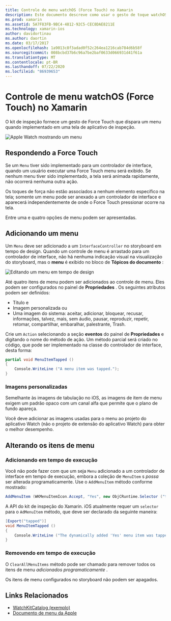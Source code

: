 ```yaml
---
title: Controle de menu watchOS (Force Touch) no Xamarin
description: Este documento descreve como usar o gesto de toque watchOS Force no Xamarin. Ele aborda como responder a um toque forçado, como adicionar um menu e alterar os itens de menu.
ms.prod: xamarin
ms.assetid: 5A7F83FB-9BC4-4812-92C5-CEC8DAE8211E
ms.technology: xamarin-ios
author: davidortinau
ms.author: daortin
ms.date: 03/17/2017
ms.openlocfilehash: 1a9013c8f3adad0f52c264ea1216cab784d6b58f
ms.sourcegitcommit: 008bcbd37b6c96a7be2baf0633d066931d41f61a
ms.translationtype: MT
ms.contentlocale: pt-BR
ms.lasthandoff: 07/22/2020
ms.locfileid: "86939653"
---
```

# <a name="watchos-menu-control-force-touch-in-xamarin"></a>Controle de menu watchOS (Force Touch) no Xamarin

O kit de inspeção fornece um gesto de Force Touch que dispara um menu quando implementado em uma tela de aplicativo de inspeção.

![Apple Watch mostrando um menu](menu-images/menu.png)
<!-- watch image courtesy of http://infinitapps.com/bezel/ -->

## <a name="responding-to-force-touch"></a>Respondendo a Force Touch

Se um `Menu` tiver sido implementado para um controlador de interface, quando um usuário executar uma Force Touch menu será exibido. Se nenhum menu tiver sido implementado, a tela será animada rapidamente, não ocorrerá nenhuma outra ação.

Os toques de força não estão associados a nenhum elemento específico na tela; somente um menu pode ser anexado a um controlador de interface e aparecerá independentemente de onde o Force Touch pressionar ocorre na tela.

Entre uma e quatro opções de menu podem ser apresentadas.

## <a name="adding-a-menu"></a>Adicionando um menu

Um `Menu` deve ser adicionado a um `InterfaceController` no storyboard em tempo de design. Quando um controle de menu é arrastado para um controlador de interface, não há nenhuma indicação visual na visualização do storyboard, mas o **menu** é exibido no bloco de **Tópicos do documento** :

![Editando um menu em tempo de design](menu-images/menu-action.png)

Até quatro itens de menu podem ser adicionados ao controle de menu. Eles podem ser configurados no painel de **Propriedades** . Os seguintes atributos podem ser definidos:

- Título e
- Imagem personalizada ou
- Uma imagem do sistema: aceitar, adicionar, bloquear, recusar, informações, talvez, mais, sem áudio, pausar, reproduzir, repetir, retomar, compartilhar, embaralhar, palestrante, Trash.

Crie um `Action` selecionando a seção **eventos** do painel de **Propriedades** e digitando o nome do método de ação. Um método parcial será criado no código, que pode ser implementado na classe do controlador de interface, desta forma:

```csharp
partial void MenuItemTapped ()
{
    Console.WriteLine ("A menu item was tapped.");
}
```

### <a name="custom-images"></a>Imagens personalizadas

Semelhante às imagens de tabulação no iOS, as imagens de item de menu exigem um padrão opaco com um canal alfa que permite que o plano de fundo apareça.

Você deve adicionar as imagens usadas para o menu ao projeto do aplicativo Watch (não o projeto de extensão do aplicativo Watch) para obter o melhor desempenho.

## <a name="changing-the-menu-items"></a>Alterando os itens de menu

<!--
### Design Time Items

Menu items added the storyboard can be shown and hidden programmatically.
-->

### <a name="adding-at-runtime"></a>Adicionando em tempo de execução

Você não pode fazer com que um seja `Menu` adicionado a um controlador de interface em tempo de execução, embora a coleção de `MenuItem` s *possa* ser alterada programaticamente.
Use o `AddMenuItem` método conforme mostrado:

```csharp
AddMenuItem (WKMenuItemIcon.Accept, "Yes", new ObjCRuntime.Selector ("tapped"));
```

A API do kit de inspeção do Xamarin. iOS atualmente requer um `selector` para o `AdMenuItem` método, que deve ser declarado da seguinte maneira:

```csharp
[Export("tapped")]
void MenuItemTapped ()
{
    Console.WriteLine ("The dynamically added 'Yes' menu item was tapped.");
}
```

### <a name="removing-at-runtime"></a>Removendo em tempo de execução

O `ClearAllMenuItems` método pode ser chamado para remover todos os itens de menu *adicionados programaticamente* .

Os itens de menu configurados no storyboard não podem ser apagados.

## <a name="related-links"></a>Links Relacionados

- [WatchKitCatalog (exemplo)](https://docs.microsoft.com/samples/xamarin/ios-samples/watchos-watchkitcatalog)
- [Documento de menu da Apple](https://developer.apple.com/library/prerelease/ios/documentation/General/Conceptual/WatchKitProgrammingGuide/Menus.html)

